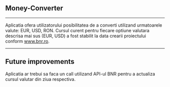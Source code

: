 ## Money-Converter

---

Aplicatia ofera utilizatorului posibilitatea de a converti utilizand urmatoarele valute: EUR, USD, RON. 
Cursul curent pentru fiecare optiune valutara descrisa mai sus (EUR, USD) a fost stabilit la data crearii proiectului conform www.bnr.ro. 

---

## Future improvements 

Aplicatia ar trebui sa faca un call utilizand API-ul BNR pentru a actualiza cursul valutar din ziua respectiva. 